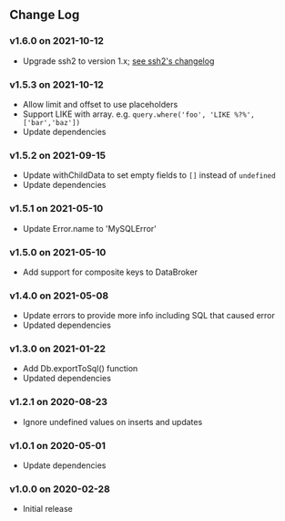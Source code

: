 ## Change Log

### v1.6.0 on 2021-10-12

- Upgrade ssh2 to version 1.x; [see ssh2's changelog](https://github.com/mscdex/ssh2/issues/935)

### v1.5.3 on 2021-10-12

- Allow limit and offset to use placeholders
- Support LIKE with array. e.g. `query.where('foo', 'LIKE %?%', ['bar','baz'])`
- Update dependencies

### v1.5.2 on 2021-09-15

- Update withChildData to set empty fields to `[]` instead of `undefined`
- Update dependencies

### v1.5.1 on 2021-05-10

- Update Error.name to 'MySQLError'

### v1.5.0 on 2021-05-10

- Add support for composite keys to DataBroker

### v1.4.0 on 2021-05-08

- Update errors to provide more info including SQL that caused error
- Updated dependencies

### v1.3.0 on 2021-01-22

- Add Db.exportToSql() function
- Updated dependencies

### v1.2.1 on 2020-08-23

- Ignore undefined values on inserts and updates

### v1.0.1 on 2020-05-01

- Update dependencies

### v1.0.0 on 2020-02-28

- Initial release

